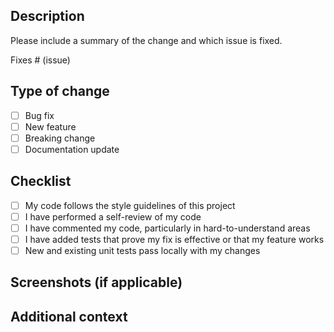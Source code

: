 ## Description

Please include a summary of the change and which issue is fixed.

Fixes # (issue)

## Type of change

- [ ] Bug fix 
- [ ] New feature 
- [ ] Breaking change 
- [ ] Documentation update 

## Checklist

- [ ] My code follows the style guidelines of this project
- [ ] I have performed a self-review of my code
- [ ] I have commented my code, particularly in hard-to-understand areas
- [ ] I have added tests that prove my fix is effective or that my feature works
- [ ] New and existing unit tests pass locally with my changes

## Screenshots (if applicable)

## Additional context